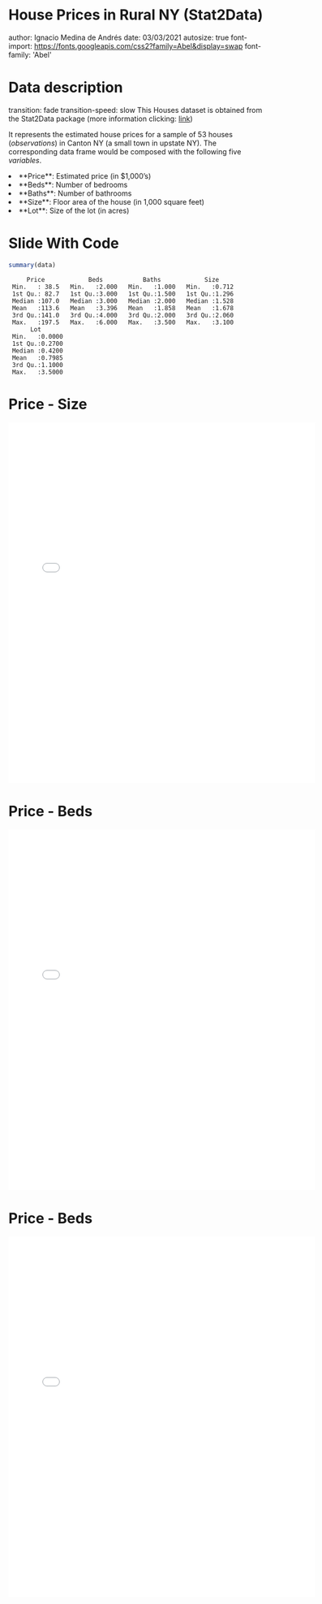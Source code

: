 House Prices in Rural NY (Stat2Data)
========================================================
author: Ignacio Medina de Andrés
date: 03/03/2021
autosize: true
font-import: https://fonts.googleapis.com/css2?family=Abel&display=swap
font-family: 'Abel' 

Data description
========================================================
transition: fade
transition-speed: slow
This Houses dataset is obtained from the Stat2Data package (more information clicking: [link](<https://cran.r-project.org/web/packages/Stat2Data/Stat2Data.pdf>))

It represents the estimated house prices for a sample of 53 houses (*observations*) in Canton NY (a small town in upstate NY). The corresponding data frame would be composed with the following five *variables*.

<li class="fragment fade-in">**Price**: Estimated price (in $1,000’s)</li>
<li class="fragment fade-in">**Beds**: Number of bedrooms</li>
<li class="fragment fade-in">**Baths**: Number of bathrooms</li>
<li class="fragment fade-in">**Size**: Floor area of the house (in 1,000 square feet)</li>
<li class="fragment fade-in">**Lot**: Size of the lot (in acres)</li>

Slide With Code
========================================================




```r
summary(data)
```

```
     Price            Beds           Baths            Size      
 Min.   : 38.5   Min.   :2.000   Min.   :1.000   Min.   :0.712  
 1st Qu.: 82.7   1st Qu.:3.000   1st Qu.:1.500   1st Qu.:1.296  
 Median :107.0   Median :3.000   Median :2.000   Median :1.528  
 Mean   :113.6   Mean   :3.396   Mean   :1.858   Mean   :1.678  
 3rd Qu.:141.0   3rd Qu.:4.000   3rd Qu.:2.000   3rd Qu.:2.060  
 Max.   :197.5   Max.   :6.000   Max.   :3.500   Max.   :3.100  
      Lot        
 Min.   :0.0000  
 1st Qu.:0.2700  
 Median :0.4200  
 Mean   :0.7985  
 3rd Qu.:1.1000  
 Max.   :3.5000  
```


Price - Size
========================================================




<style>
  .p_iframe iframe {
    width:100%;
    height:700px;
}
</style>

<div class="p_iframe">
<iframe frameborder="0" seamless='seamless' scrolling=no src="plotly.html"></iframe>
</div>

Price - Beds
========================================================




<style>
  .p_iframe iframe {
    width:120%;
    height:710px;
}
</style>

<div class="p_iframe">
<iframe frameborder="0" seamless='seamless' scrolling=no src="plotly2.html"></iframe>
</div>


Price - Beds
========================================================




<style>
  .p_iframe iframe {
    width:120%;
    height:710px;
}
</style>

<div class="p_iframe">
<iframe frameborder="0" seamless='seamless' scrolling=no src="plotly2.html"></iframe>
</div>










